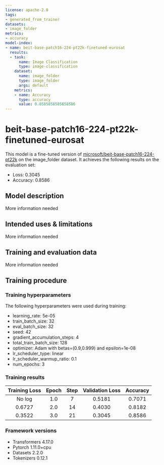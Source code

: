 ```yaml
---
license: apache-2.0
tags:
- generated_from_trainer
datasets:
- image_folder
metrics:
- accuracy
model-index:
- name: beit-base-patch16-224-pt22k-finetuned-eurosat
  results:
  - task:
      name: Image Classification
      type: image-classification
    dataset:
      name: image_folder
      type: image_folder
      args: default
    metrics:
    - name: Accuracy
      type: accuracy
      value: 0.8585858585858586
---
```


<!-- This model card has been generated automatically according to the information the Trainer had access to. You
should probably proofread and complete it, then remove this comment. -->

# beit-base-patch16-224-pt22k-finetuned-eurosat

This model is a fine-tuned version of [microsoft/beit-base-patch16-224-pt22k](https://huggingface.co/microsoft/beit-base-patch16-224-pt22k) on the image_folder dataset.
It achieves the following results on the evaluation set:
- Loss: 0.3045
- Accuracy: 0.8586

## Model description

More information needed

## Intended uses & limitations

More information needed

## Training and evaluation data

More information needed

## Training procedure

### Training hyperparameters

The following hyperparameters were used during training:
- learning_rate: 5e-05
- train_batch_size: 32
- eval_batch_size: 32
- seed: 42
- gradient_accumulation_steps: 4
- total_train_batch_size: 128
- optimizer: Adam with betas=(0.9,0.999) and epsilon=1e-08
- lr_scheduler_type: linear
- lr_scheduler_warmup_ratio: 0.1
- num_epochs: 3

### Training results

| Training Loss | Epoch | Step | Validation Loss | Accuracy |
|:-------------:|:-----:|:----:|:---------------:|:--------:|
| No log        | 1.0   | 7    | 0.5181          | 0.7071   |
| 0.6727        | 2.0   | 14   | 0.4030          | 0.8182   |
| 0.3522        | 3.0   | 21   | 0.3045          | 0.8586   |


### Framework versions

- Transformers 4.17.0
- Pytorch 1.11.0+cpu
- Datasets 2.2.0
- Tokenizers 0.12.1
